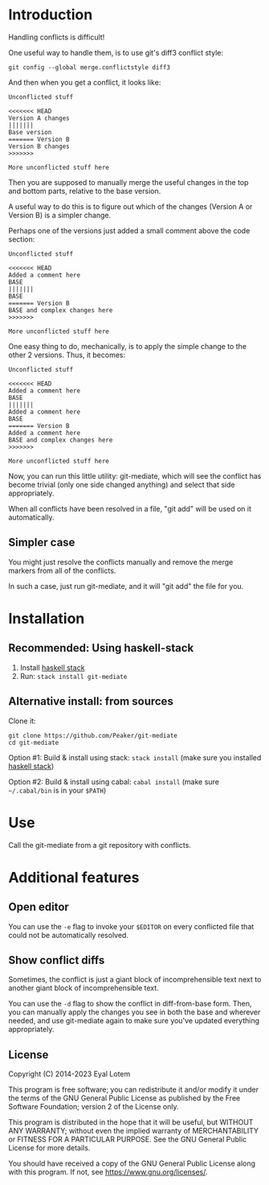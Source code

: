 # Introduction

Handling conflicts is difficult!

One useful way to handle them, is to use git's diff3 conflict style:

```shell
git config --global merge.conflictstyle diff3
```

And then when you get a conflict, it looks like:

    Unconflicted stuff

    <<<<<<< HEAD
    Version A changes
    |||||||
    Base version
    ======= Version B
    Version B changes
    >>>>>>>

    More unconflicted stuff here

Then you are supposed to manually merge the useful changes in the top and bottom parts, relative to the base version.

A useful way to do this is to figure out which of the changes (Version A or Version B) is a simpler change.

Perhaps one of the versions just added a small comment above the code section:

    Unconflicted stuff

    <<<<<<< HEAD
    Added a comment here
    BASE
    |||||||
    BASE
    ======= Version B
    BASE and complex changes here
    >>>>>>>

    More unconflicted stuff here

One easy thing to do, mechanically, is to apply the simple change to
the other 2 versions. Thus, it becomes:

    Unconflicted stuff

    <<<<<<< HEAD
    Added a comment here
    BASE
    |||||||
    Added a comment here
    BASE
    ======= Version B
    Added a comment here
    BASE and complex changes here
    >>>>>>>

    More unconflicted stuff here

Now, you can run this little utility: git-mediate, which will see
the conflict has become trivial (only one side changed anything) and
select that side appropriately.

When all conflicts have been resolved in a file, "git add" will be
used on it automatically.

## Simpler case

You might just resolve the conflicts manually and remove the merge markers from all of the conflicts.

In such a case, just run git-mediate, and it will "git add" the
file for you.

# Installation

## Recommended: Using haskell-stack

1. Install [haskell stack](https://docs.haskellstack.org/en/stable/)
2. Run: `stack install git-mediate`

## Alternative install: from sources

Clone it:

    git clone https://github.com/Peaker/git-mediate
    cd git-mediate

Option #1: Build & install using stack: `stack install` (make sure you installed [haskell stack](https://docs.haskellstack.org/en/stable/))

Option #2: Build & install using cabal: `cabal install` (make sure `~/.cabal/bin` is in your `$PATH`)

# Use

Call the git-mediate from a git repository with conflicts.

# Additional features

## Open editor

You can use the `-e` flag to invoke your `$EDITOR` on every conflicted file that could not be automatically resolved.

## Show conflict diffs

Sometimes, the conflict is just a giant block of incomprehensible text next to another giant block of incomprehensible text.

You can use the `-d` flag to show the conflict in diff-from-base form. Then, you can manually apply the changes you see in both the base and wherever needed, and use git-mediate again to make sure you've updated everything appropriately.

## License

Copyright (C) 2014-2023  Eyal Lotem

This program is free software; you can redistribute it and/or modify
it under the terms of the GNU General Public License as published by
the Free Software Foundation; version 2 of the License only.

This program is distributed in the hope that it will be useful,
but WITHOUT ANY WARRANTY; without even the implied warranty of
MERCHANTABILITY or FITNESS FOR A PARTICULAR PURPOSE.  See the
GNU General Public License for more details.

You should have received a copy of the GNU General Public License
along with this program.  If not, see <https://www.gnu.org/licenses/>.
